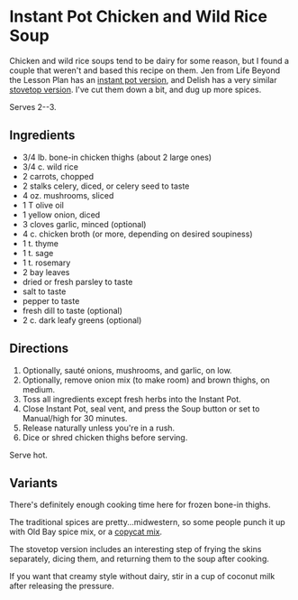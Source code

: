 # Instant Pot Chicken and Wild Rice Soup

Chicken and wild rice soups tend to be dairy for some reason, but I found a couple that weren't and based this recipe on them.  Jen from Life Beyond the Lesson Plan has an [instant pot version](https://lifebeyondthelessonplan.com/instant-pot-wild-rice-and-chicken-soup/), and Delish has a very similar [stovetop version](https://www.delish.com/cooking/a37636336/chicken-wild-rice-soup-recipe/).  I've cut them down a bit, and dug up more spices.

Serves 2--3.

## Ingredients

* 3/4 lb. bone-in chicken thighs (about 2 large ones)
* 3/4 c. wild rice
* 2 carrots, chopped
* 2 stalks celery, diced, or celery seed to taste
* 4 oz. mushrooms, sliced
* 1 T olive oil
* 1 yellow onion, diced
* 3 cloves garlic, minced (optional)
* 4 c. chicken broth (or more, depending on desired soupiness)
* 1 t. thyme
* 1 t. sage
* 1 t. rosemary
* 2 bay leaves
* dried or fresh parsley to taste
* salt to taste
* pepper to taste
* fresh dill to taste (optional)
* 2 c. dark leafy greens (optional)

## Directions

1. Optionally, sauté onions, mushrooms, and garlic, on low.
2. Optionally, remove onion mix (to make room) and brown thighs, on medium. 
3. Toss all ingredients except fresh herbs into the Instant Pot.
4. Close Instant Pot, seal vent, and press the Soup button or set to Manual/high for 30 minutes.
5. Release naturally unless you're in a rush.
6. Dice or shred chicken thighs before serving.

Serve hot.

## Variants

There's definitely enough cooking time here for frozen bone-in thighs.

The traditional spices are pretty...midwestern, so some people punch it up with Old Bay spice mix, or a [copycat mix](https://www.allrecipes.com/recipe/241766/jans-old-bay-seasoning-substitute/).

The stovetop version includes an interesting step of frying the skins separately, dicing them, and returning them to the soup after cooking.

If you want that creamy style without dairy, stir in a cup of coconut milk after releasing the pressure.
